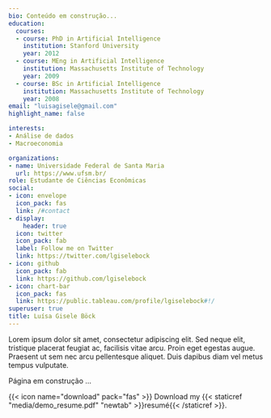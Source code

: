 ```yaml
---
bio: Conteúdo em construção...
education:
  courses:
  - course: PhD in Artificial Intelligence
    institution: Stanford University
    year: 2012
  - course: MEng in Artificial Intelligence
    institution: Massachusetts Institute of Technology
    year: 2009
  - course: BSc in Artificial Intelligence
    institution: Massachusetts Institute of Technology
    year: 2008
email: "luisagisele@gmail.com"
highlight_name: false

interests:
- Análise de dados
- Macroeconomia

organizations:
- name: Universidade Federal de Santa Maria
  url: https://www.ufsm.br/
role: Estudante de Ciências Econômicas
social:
- icon: envelope
  icon_pack: fas
  link: /#contact
- display:
    header: true
  icon: twitter
  icon_pack: fab
  label: Follow me on Twitter
  link: https://twitter.com/lgiselebock
- icon: github
  icon_pack: fab
  link: https://github.com/lgiselebock
- icon: chart-bar
  icon_pack: fas
  link: https://public.tableau.com/profile/lgiselebock#!/
superuser: true
title: Luísa Gisele Böck
---
```


Lorem ipsum dolor sit amet, consectetur adipiscing elit. Sed neque elit, tristique placerat feugiat ac, facilisis vitae arcu. Proin eget egestas augue. Praesent ut sem nec arcu pellentesque aliquet. Duis dapibus diam vel metus tempus vulputate.

Página em construção ...

{{< icon name="download" pack="fas" >}} Download my {{< staticref "media/demo_resume.pdf" "newtab" >}}resumé{{< /staticref >}}.
